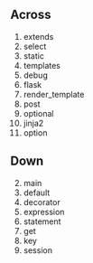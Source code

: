 ## Across
1. extends
4. select
5. static
7. templates
10. debug
12. flask
15. render_template
16. post
17. optional
18. jinja2
19. option

## Down
2. main
3. default
6. decorator
8. expression
9. statement
11. get
13. key
14. session